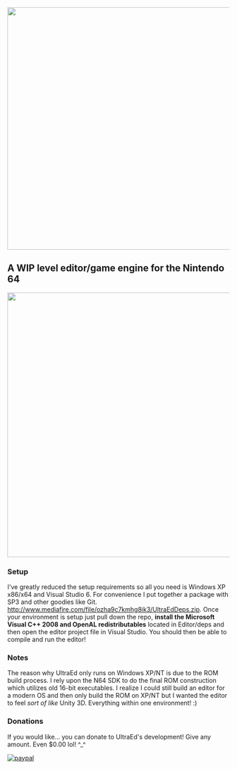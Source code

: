 <img src="https://s3.amazonaws.com/kittypizza/ultraed.png" width="550">

## A WIP level editor/game engine for the Nintendo 64 

<img src="https://i.imgur.com/etDiBGp.gif" width="600">

### Setup

I've greatly reduced the setup requirements so all you need is Windows XP x86/x64 and Visual Studio 6. For convenience I put together a package with SP3 and other goodies like Git. http://www.mediafire.com/file/ozha9c7kmhg8ik3/UltraEdDeps.zip. Once your environment is setup just pull down the repo, <b>install the Microsoft Visual C++ 2008 and OpenAL redistributables</b> located in Editor/deps and then open the editor project file in Visual Studio. You should then be able to compile and run the editor!

### Notes

The reason why UltraEd only runs on Windows XP/NT is due to the ROM build process. I rely upon the N64 SDK to do the final ROM construction which utilizes old 16-bit executables. I realize I could still build an editor for a modern OS and then only build the ROM on XP/NT but I wanted the editor to feel *sort of like* Unity 3D. Everything within one environment! :)

### Donations

If you would like... you can donate to UltraEd's development! Give any amount. Even $0.00 lol! ^_^

[![paypal](https://www.paypalobjects.com/en_US/i/btn/btn_donateCC_LG.gif)](https://www.paypal.com/cgi-bin/webscr?cmd=_s-xclick&hosted_button_id=R25G2EARP89AL)
